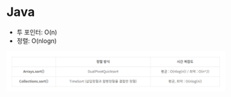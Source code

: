 # Java

- 투 포인터: O(n)
- 정렬: O(nlogn)

![image-20231215235112299](./images/시간복잡도/image-20231215235112299.png)

